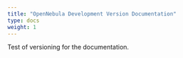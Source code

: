 ```yaml
---
title: "OpenNebula Development Version Documentation"
type: docs
weight: 1
---
```


Test of versioning for the documentation.
